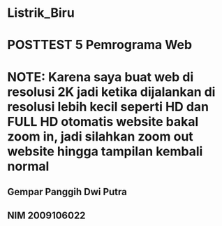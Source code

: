 # Listrik_Biru
# POSTTEST 5 Pemrograma Web
# NOTE: Karena saya buat web di resolusi 2K jadi ketika dijalankan di resolusi lebih kecil seperti HD dan FULL HD otomatis website bakal zoom in, jadi silahkan zoom out website hingga tampilan kembali normal
## Gempar Panggih Dwi Putra
## NIM 2009106022
